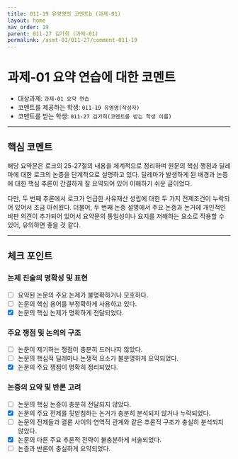 ```yaml
---
title: 011-19 유영명의 코멘트b (과제-01) 
layout: home
nav_order: 19
parent: 011-27 김가희 (과제-01)
permalink: /asmt-01/011-27/comment-011-19
---
```


# 과제-01 요약 연습에 대한 코멘트

- 대상과제: `과제-01 요약 연습`
- 코멘트를 제공하는 학생: `011-19 유영명(작성자)` 
- 코멘트를 받는 학생: `011-27 김가희(코멘트를 받는 학생 이름)` 

---

## 핵심 코멘트

해당 요약문은 로크의 25-27절의 내용을 체계적으로 정리하며 원문의 핵심 쟁점과 딜레마에 대한 로크의 논증을 단계적으로 설명하고 있다. 딜레마가 발생하게 된 배경과 논증에 대한 핵심 추론이 간결하게 잘 요약되어 있어 이해하기 쉬운 글이었다.

다만, 두 번째 추론에서 로크가 언급한 사유재산 성립에 대한 두 가지 전제조건이 누락되어 있어서 조금 아쉬웠다. 더불어, 두 번째 논증 설명에서 주요 논증과 논거에 개인적인 비판 의견이 추가되어 있어서 요약문의 통일성이나 요지를 저해하는 요소로 작용할 수 있어, 유의하면 좋을 것 같다.  

---

## 체크 포인트

### 논제 진술의 명확성 및 표현  
- [ ] 요약된 논문의 주요 논제가 불명확하거나 모호하다.  
- [ ] 논문의 핵심 용어를 부정확하게 사용하고 있다.  
- [x] 논문의 핵심 논제가 명확하게 전달되었다.  

### 주요 쟁점 및 논의의 구조  
- [ ] 논문이 제기하는 쟁점이 충분히 드러나지 않았다.  
- [ ] 논문의 핵심적 딜레마나 논쟁적 요소가 불분명하게 요약되었다.  
- [x] 논문의 주요 쟁점이 명확히 정리되었다.  

### 논증의 요약 및 반론 고려  
- [ ] 논문의 핵심 논증이 충분히 전달되지 않았다.  
- [x] 논문의 주요 전제를 뒷받침하는 논거가 충분히 분석되지 않거나 누락되었다.  
- [ ] 논문의 전제들과 결론 사이의 연역적 관계와 같은 추론적 구조가 충실히 분석되지 않았다.  
- [x] 논문의 다른 주요 추론적 전략이 불충분하게 서술되었다.
- [ ] 논증과 반론이 충실하게 요약되었다. 